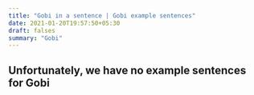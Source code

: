 ```yaml
---
title: "Gobi in a sentence | Gobi example sentences"
date: 2021-01-20T19:57:50+05:30
draft: falses
summary: "Gobi"
---
```

## Unfortunately, we have no example sentences for Gobi                 
